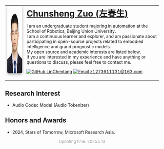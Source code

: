 <table>
  <tr>
    <td>
      <a href="./"><img src="../images/ChunshengZuo.jpg" alt="Chunsheng Zuo Profile Photo" height="220px" style="box-shadow: 0px 4px 10px rgba(0, 0, 0, 0.3); border-radius: 5px;" /></a>&nbsp;
    </td>
    <td align="left"> 
      <h1 style="margin-top: 0; margin-bottom: 10px;"><a href="./">Chunsheng Zuo (<span style="font-family:Microsoft YaHei">左春生</span>)</a></h1>
      <p>
        I am an undergraduate student majoring in automation at the School of Robotics, Beijing Union University.<br>
        I am a continuous learner and explorer, and am passionate about participating in open-source projects related to embodied intelligence and grand prognostic models.<br>
        My open source and academic interests are listed below.<br>
        If you are interested in my experience and have anything or questions to discuss, please feel free to contact me.
      </p>
      <p>
        <a href="https://github.com/LinChentang" target="_blank" rel="noopener noreferrer"><img src="https://img.shields.io/badge/GitHub-LinChentang-blue" alt="GitHub LinChentang"></a>
        <a href="mailto:z1273611131@163.com"><img src="https://img.shields.io/badge/Email-z1273611131@163.com-red" alt="Email z1273611131@163.com"></a>
      </p>
    </td>
  </tr>
</table>

<h2 id="Interest">Research Interest</h2>
<ul>
  <li>Audio Codec Model (Audio Tokenizer)</li>
</ul>

<h2 id="Honors and awards">Honors and Awards</h2>
<ul>
  <li>2024, Stars of Tomorrow, Microsoft Research Asia.</li>
</ul>

<p style="text-align:center; font-size:small; color:#A0A0A0;">
  Updating time: 2025.5.13
</p>
